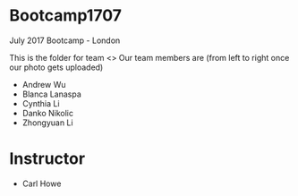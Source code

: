 # Bootcamp1707
July 2017 Bootcamp - London

This is the folder for team <<DataBigBig>>
Our team members are (from left to right once our photo gets uploaded)

[](photoname.jpg)

* Andrew Wu
* Blanca Lanaspa
* Cynthia Li
* Danko Nikolic
* Zhongyuan Li

# Instructor
* Carl Howe

